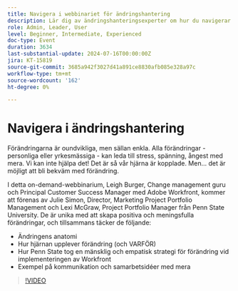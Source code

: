 ```yaml
---
title: Navigera i webbinariet för ändringshantering
description: Lär dig av ändringshanteringsexperter om hur du navigerar övergångar med Adobe Workfront. Få insikter om förändringens anatomi, hur hjärnan uppfattas och hur Penn State University ser ut i vårt on-demand-webbinarium.
role: Admin, Leader, User
level: Beginner, Intermediate, Experienced
doc-type: Event
duration: 3634
last-substantial-update: 2024-07-16T00:00:00Z
jira: KT-15819
source-git-commit: 3685a942f3027d41a891ce8830afb085e328a97c
workflow-type: tm+mt
source-wordcount: '162'
ht-degree: 0%

---
```



# Navigera i ändringshantering

Förändringarna är oundvikliga, men sällan enkla. Alla förändringar - personliga eller yrkesmässiga - kan leda till stress, spänning, ångest med mera. Vi kan inte hjälpa det! Det är så vår hjärna är kopplade. Men... det är möjligt att bli bekväm med förändring.

I detta on-demand-webbinarium, Leigh Burger, Change management guru och Principal Customer Success Manager med Adobe Workfront, kommer att förenas av Julie Simon, Director, Marketing Project Portfolio Management och Lexi McGraw, Project Portfolio Manager från Penn State University. De är unika med att skapa positiva och meningsfulla förändringar, och tillsammans täcker de följande:

* Ändringens anatomi
* Hur hjärnan upplever förändring (och VARFÖR)
* Hur Penn State tog en mänsklig och empatisk strategi för förändring vid implementeringen av Workfront
* Exempel på kommunikation och samarbetsidéer med mera

>[!VIDEO](https://video.tv.adobe.com/v/3431013/?learn=on)
